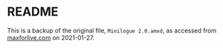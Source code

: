 # README

This is a backup of the original file, `Minilogue 2.0.amxd`, as accessed from [maxforlive.com](https://maxforlive.com/library/device/3683/korg-minilogue-controller) on 2021-01-27.
